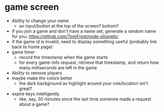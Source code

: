 
# game screen

- Ability to change your name
	- an input/button at the top of the screen?  bottom?
- if you join a game and don't have a name set, generate a random name for you: https://github.com/TomFrost/node-phonetic
- if the game id is invalid, need to display something useful (probably link back to home page)
- game timer
	- record the timestamp when the game starts
	- for every game-info request, retrieve that timestamp, and return how many milliseconds are left in the game
- Ability to remove players
- maybe make the colors better
	- the dark background as highlight around your role/location isn't great?
- expire keys intelligently
	- like, say, 30 minutes since the last time someone made a request about a game?
